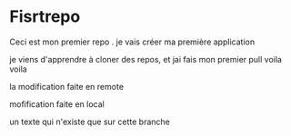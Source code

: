 # Fisrtrepo

  Ceci est mon premier repo .
  je vais créer ma première  application 


 je viens d'apprendre à cloner des repos, et jai fais mon premier pull
 voila voila 
 
 
 
 la modification faite en remote

  mofification faite en local

  un texte qui n'existe que sur cette branche 
